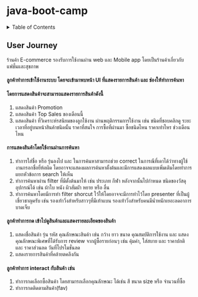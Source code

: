 # java-boot-camp

<!-- TABLE OF CONTENTS -->
<details>
  <summary>Table of Contents</summary>
  <ol>
    <li>
      <a href="#about-the-project">User Journey</a>
      <ul>
        <li><a href="#built-with">Built With</a></li>
      </ul>
    </li>
    <li>
      <a href="#getting-started">Getting Started</a>
      <ul>
        <li><a href="#prerequisites">Prerequisites</a></li>
        <li><a href="#installation">Installation</a></li>
      </ul>
    </li>
    <li><a href="#usage">Usage</a></li>
    <li><a href="#roadmap">Roadmap</a></li>
    <li><a href="#contributing">Contributing</a></li>
    <li><a href="#license">License</a></li>
    <li><a href="#contact">Contact</a></li>
    <li><a href="#acknowledgments">Acknowledgments</a></li>
  </ol>
</details>



<!-- TABLE OF CONTENTS -->
## User Journey

ร้านค้า E-commerce รองรับการใช้งานผ่าน web และ Mobile app โดยเป็นร้านค้าเกี่ยวกับ แฟชั่นและสุขภาพ
#### ลูกค้าทำการเข้าใช้งานระบบ โดยจะเข้ามาพบหน้า UI ที่แสดงรายการสินค้า และ ช่องให้ทำการค้นหา 
#### โดยการแสดงสินค้าจะสามารถแสดงรายการสินค้าดังนี้ 
1. แสดงสินค้า Promotion 
2. แสดงสินค้า Top Sales ของเดือนนี้
3. แสดงสินค้า ที่วิเคราะห์รสนิยมของลูกใช้งาน ผ่านพฤติกรรมการใช้งาน เช่น ชนิดที่ชอบคลิกดู ระยะเวลาที่อยู่บนหน้าสินค้าชนิดนั้น ราคาที่สนใจ การซื้อที่ผ่านมา ซื้อชนิดไหน ราคาเท่าไหร ช่วงเดือนไหน
#### การแสดงสินค้าโดยใช้งานผ่านการค้นหา
1. ทำการใส่ชื่อ หรือ รุ่นลงไป และ ในการค้นหาสามารถช่วย correct ในการณีที่เดาได้ว่าทางผู้ใช้งานกรอกชื่อยี่ห้อผิด โดยอาจจะแสดงผลการค้นหาตั้งต้นและมีการแสดงผลแบบเพิ่มเติมโดยทำการแยกหัวข้อการ search ให้เห็น
2. ทำการค้นหาผ่าน filter ที่มีตั้งต้นมาให้ เช่น ประเภท กีฬา หลังจากนั้นไปกำหนด ชนิดของวัสดุอุปกรณ์ได้ เช่น ผ้าใบ หนัง ผิวสัมผัา หยาย หรือ ลื่น
3. ทำการค้นหาโดยมีการทำ filter shorcut ใว้ให้โดยอาจจะมีการทำไว้โดย presenter ที่เป็นผู้เชี่ยวชาญครับ เช่น รองเท้าวิ่งสำหรับสาวๆที่มีเท้าแบน รองเท้าวิ่งสำหรับคนมีน่ำหนักเยอะลดอาการบาดเจ็บ
#### ลูกค้าทำการกด เข้าไปดูสินค้าและแสดงรายละเอียดของสินค้า
1. แสดงชื่อสินค้า รุ่น รหัส คุณลักษณะสินค้า เช่น กว้าง ยาว ขนาด คุณสมบัติการใช้งาน และ แสดงคุณลักษณะพิเศษที่ได้รับการ review จากผู้ซื้อรายก่อนๆ เช่น คุ้มค่า, ใส่สบาย และ ราคาปกติ และ ราคาส่วนลด วันที่โปรโมชั่นลด
2. แสดงรายการสินค้าที่คล้ายตคลึงกัน
#### ลูกค้าทำการ interact กับสินค้า เช่น
1. ทำการกดเลือกซื้อสินค้า โดยสามารถเลือกคุณลักษณะ ได้เช่น สี ขนาด size หรือ จำนวนที่ซื้อ 
2. ทำการกดติดตามสินค้า(fav)
